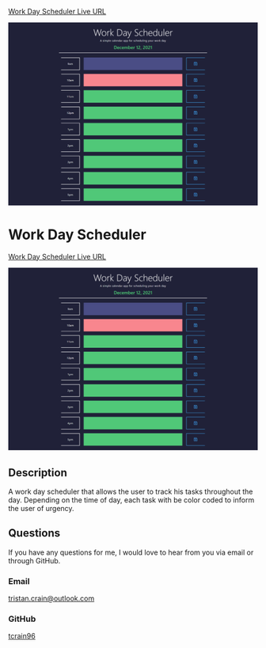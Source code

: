 [Work Day Scheduler Live URL](https://tcrain96.github.io/Work-Day-Scheduler/)

![Work Day Scheduler Home Page](./assets/img/Full-Screenshot.png?raw=true "Home - Word Day Scheduler")

# Work Day Scheduler

[Work Day Scheduler Live URL](https://tcrain96.github.io/Work-Day-Scheduler/)

![Work Day Scheduler Home Page](./assets/img/Full-Screenshot.png?raw=true "Home - Word Day Scheduler")

## Description

A work day scheduler that allows the user to track his tasks throughout the day. Depending on the time of day, each task with be color coded to inform the user of urgency.

## Questions

If you have any questions for me, I would love to hear from you via email or through GitHub.

### Email

[tristan.crain@outlook.com](mailto:tristan.crain@outlook.com)

### GitHub

[tcrain96](https://github.com/tcrain96)

